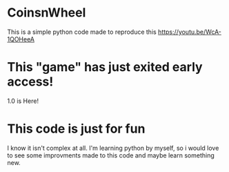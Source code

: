 # CoinsnWheel
This is a simple python code made to reproduce this https://youtu.be/WcA-1QOHeeA

# This "game" has just exited early access!
1.0 is Here!

# This code is just for fun
I know it isn't complex at all. I'm learning python by myself, so i would love to see some improvments made to this code and maybe learn something new.
